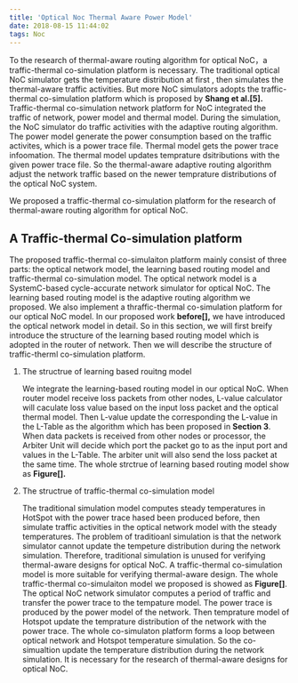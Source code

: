 ```yaml
---
title: 'Optical Noc Thermal Aware Power Model'
date: 2018-08-15 11:44:02
tags: Noc
---
```

To the research of thermal-aware routing algorithm for optical NoC，a traffic-thermal co-simulation platform is necessary. The traditional optical NoC simulator gets the temperature distribution at first , then simulates the thermal-aware traffic activities. But more NoC simulators adopts the traffic-thermal co-simulation platform which is proposed by **Shang et al.[5].** Traffic-thermal co-simulation network platform for NoC integrated the traffic of network, power model and thermal model. During the simulation, the NoC simulator do traffic activities with the adaptive routing algorithm. The power model generate the power consumption based on the traffic activites, which is a power trace file. Thermal model gets the power trace infoomation. The thermal model updates temprature dsitributions with the given power trace file.   So the thermal-aware adaptive routing algorithm adjust the network traffic based on the newer temprature distributions of the optical NoC system.

We proposed a traffic-thermal co-simulation platform for the research of thermal-aware routing algorithm for optical NoC.



## A Traffic-thermal Co-simulation platform 

The proposed traffic-thermal co-simulaiton platform mainly consist of three parts: the optical network model, the learning based routing model and traffic-thermal co-simulation model. The optical network model is a SystemC-based cycle-accurate network simulator for optical NoC. The learning based routing model is the adaptive routing algorithm we proposed. We also implement a thraffic-thermal co-simulation platform for our optical NoC model. In our proposed work **before[],** we have introduced the optical network model  in detail. So in this section, we will first breify introduce the structure of the learning based routing model which is adopted in the router of network. Then we will describe the structure of traffic-therml co-simulation platform.

1. The structrue of learning based rouitng model

   We integrate the learning-based routing model in our optical NoC. When router model receive loss packets from other nodes, L-value calculator will caculate loss value based on the input loss packet and the optical thermal model. Then L-value update the corresponding the L-value in the L-Table as the algorithm which has been proposed in **Section 3**. When data packets is received from other nodes or processor, the Arbiter Unit will decide which port the packet go to as the input port and values in the L-Table. The arbiter unit will also send the loss packet at the same time. The whole strctrue of learning based routing model show as **Figure[].**

2. The structrue of traffic-thermal co-simulation model

   The traditional simulation model computes steady temperatures in HotSpot with the power trace hased been produced before, then simulate traffic activities in the optical network model with the steady temperatures. The problem of  traditioanl simulation is that the network simulator cannot update the tempeture distribution during the network simulation. Therefore, traditional simulation is unused for verifying thermal-aware designs for optical  NoC. A traffic-thermal co-simulation model is more suitable for verifying thermal-aware design. The whole traffic-thermal co-simulaiton model we proposed is showed as **Figure[]**. The optical NoC network simulator computes a period of traffic and transfer the power trace to the tempature model. The power trace is produced by the power model of the network. Then temprature model of Hotspot update the temprature distribution of the network with the power trace. The whole co-simulaton platform forms a loop between optical network and Hotspot temperature simulation. So the co-simualtion update the temperature distribution during the network simulation. It is necessary for the research of thermal-aware designs for optical NoC. 
